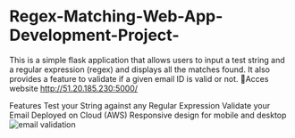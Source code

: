 # Regex-Matching-Web-App-Development-Project-

This is a simple flask application that allows users to input a test string and a regular expression (regex) and displays all the matches found. It also provides a feature to validate if a given email ID is valid or not.
🔗Acces website http://51.20.185.230:5000/

Features
Test your String against any Regular Expression
Validate your Email
Deployed on Cloud (AWS)
Responsive design for mobile and desktop
![email validation](https://github.com/Aishwarydakhare/Regex-Matching-Web-App-Development-Project-/assets/92745837/51c17396-9067-4d08-b914-1671a5ae27ec)
